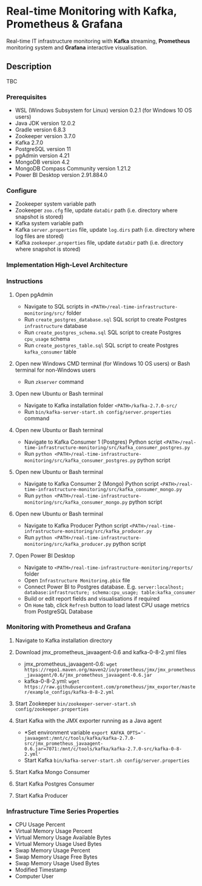 # Real-time Monitoring with Kafka, Prometheus & Grafana

Real-time IT infrastructure monitoring with **Kafka** streaming, **Prometheus** monitoring system and **Grafana** 
interactive visualisation.

## Description

TBC

### Prerequisites

* WSL (Windows Subsystem for Linux) version 0.2.1 (for Windows 10 OS users)
* Java JDK version 12.0.2
* Gradle version 6.8.3
* Zookeeper version 3.7.0
* Kafka 2.7.0
* PostgreSQL version 11
* pgAdmin version 4.21
* MongoDB version 4.2
* MongoDB Compass Community version 1.21.2
* Power BI Desktop version 2.91.884.0

### Configure

* Zookeeper system variable path
* Zookeeper `zoo.cfg` file, update `dataDir` path (i.e. directory where snapshot is stored)
* Kafka system variable path
* Kafka `server.properties` file, update `log.dirs` path (i.e. directory where log files are stored)
* Kafka `zookeeper.properties` file, update `dataDir` path (i.e. directory where snapshot is stored)

### Implementation High-Level Architecture


### Instructions

1. Open pgAdmin
    * Navigate to SQL scripts in `<PATH>/real-time-infrastructure-monitoring/src/` folder
    * Run `create_postgres_database.sql` SQL script to create Postgres `infrastructure` database
    * Run `create_postgres_schema.sql` SQL script to create Postgres `cpu_usage` schema
    * Run `create_postgres_table.sql` SQL script to create Postgres `kafka_consumer` table

2. Open new Windows CMD terminal (for Windows 10 OS users) or Bash terminal for non-Windows users
    * Run `zkserver` command
    
3. Open new Ubuntu or Bash terminal
    * Navigate to Kafka installation folder `<PATH>/kafka-2.7.0-src/`
    * Run `bin/kafka-server-start.sh config/server.properties` command
    
4. Open new Ubuntu or Bash terminal
    * Navigate to Kafka Consumer 1 (Postgres) Python script `<PATH>/real-time-infrastructure-monitoring/src/kafka_consumer_postgres.py`
    * Run `python <PATH>/real-time-infrastructure-monitoring/src/kafka_consumer_postgres.py` python script
    
5. Open new Ubuntu or Bash terminal
    * Navigate to Kafka Consumer 2 (Mongo) Python script `<PATH>/real-time-infrastructure-monitoring/src/kafka_consumer_mongo.py`
    * Run `python <PATH>/real-time-infrastructure-monitoring/src/kafka_consumer_mongo.py` python script

6. Open new Ubuntu or Bash terminal
    * Navigate to Kafka Producer Python script `<PATH>/real-time-infrastructure-monitoring/src/kafka_producer.py`
    * Run `python <PATH>/real-time-infrastructure-monitoring/src/kafka_producer.py` python script
    
7. Open Power BI Desktop
    * Navigate to `<PATH>/real-time-infrastructure-monitoring/reports/` folder
    * Open `Infrastructure Monitoring.pbix` file
    * Connect Power BI to Postgres database. E.g. `server:localhost; database:infrastructure; schema:cpu_usage; table:kafka_consumer`
    * Build or edit report fields and visualisations if required
    * On `Home` tab, click `Refresh` button to load latest CPU usage metrics from PostgreSQL Database


### Monitoring with Prometheus and Grafana
1. Navigate to Kafka installation directory

2. Download jmx_prometheus_javaagent-0.6 and kafka-0-8-2.yml files
    * jmx_prometheus_javaagent-0.6: `wget https://repo1.maven.org/maven2/io/prometheus/jmx/jmx_prometheus_javaagent/0.6/jmx_prometheus_javaagent-0.6.jar`
    * kafka-0-8-2.yml: `wget https://raw.githubusercontent.com/prometheus/jmx_exporter/master/example_configs/kafka-0-8-2.yml`
    
3. Start Zookeeper `bin/zookeeper-server-start.sh config/zookeeper.properties`

4. Start Kafka with the JMX exporter running as a Java agent
    * *Set environment variable `export KAFKA_OPTS='-javaagent:/mnt/c/tools/kafka/kafka-2.7.0-src/jmx_prometheus_javaagent-0.6.jar=7071:/mnt/c/tools/kafka/kafka-2.7.0-src/kafka-0-8-2.yml'`
    * Start Kafka `bin/kafka-server-start.sh config/server.properties`
    
5. Start Kafka Mongo Consumer

6. Start Kafka Postgres Consumer

7. Start Kafka Producer


### Infrastructure Time Series Properties

* CPU Usage Percent
* Virtual Memory Usage Percent
* Virtual Memory Usage Available Bytes
* Virtual Memory Usage Used Bytes
* Swap Memory Usage Percent
* Swap Memory Usage Free Bytes
* Swap Memory Usage Used Bytes
* Modified Timestamp
* Computer User
